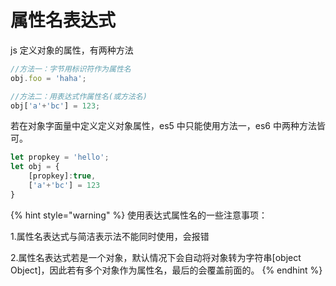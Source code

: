 # 属性名表达式

js 定义对象的属性，有两种方法

```javascript
//方法一：字节用标识符作为属性名
obj.foo = 'haha';

//方法二：用表达式作属性名(或方法名)
obj['a'+'bc'] = 123;
```

若在对象字面量中定义定义对象属性，es5 中只能使用方法一，es6 中两种方法皆可。

```javascript
let propkey = 'hello';
let obj = {
    [propkey]:true,
    ['a'+'bc'] = 123
}
```

{% hint style="warning" %}
使用表达式属性名的一些注意事项：

1.属性名表达式与简洁表示法不能同时使用，会报错

2.属性名表达式若是一个对象，默认情况下会自动将对象转为字符串\[object Object\]，因此若有多个对象作为属性名，最后的会覆盖前面的。
{% endhint %}

